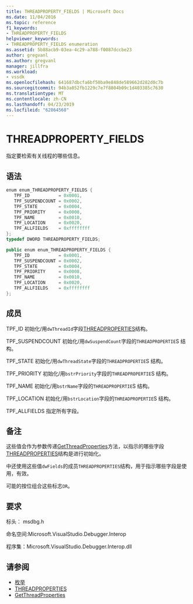 ```yaml
---
title: THREADPROPERTY_FIELDS | Microsoft Docs
ms.date: 11/04/2016
ms.topic: reference
f1_keywords:
- THREADPROPERTY_FIELDS
helpviewer_keywords:
- THREADPROPERTY_FIELDS enumeration
ms.assetid: 5b88acb9-03ea-4c29-a788-f0087dccbe23
author: gregvanl
ms.author: gregvanl
manager: jillfra
ms.workload:
- vssdk
ms.openlocfilehash: 641687dbcfa6bf50ba9e848de589662d282d0c7b
ms.sourcegitcommit: 94b3a052fb1229c7e7f8804b09c1d403385c7630
ms.translationtype: MT
ms.contentlocale: zh-CN
ms.lasthandoff: 04/23/2019
ms.locfileid: "62864568"
---
```

# <a name="threadpropertyfields"></a>THREADPROPERTY_FIELDS
指定要检索有关线程的哪些信息。

## <a name="syntax"></a>语法

```cpp
enum enum_THREADPROPERTY_FIELDS { 
   TPF_ID           = 0x0001,
   TPF_SUSPENDCOUNT = 0x0002,
   TPF_STATE        = 0x0004,
   TPF_PRIORITY     = 0x0008,
   TPF_NAME         = 0x0010,
   TPF_LOCATION     = 0x0020,
   TPF_ALLFIELDS    = 0xffffffff
};
typedef DWORD THREADPROPERTY_FIELDS;
```

```csharp
public enum enum_THREADPROPERTY_FIELDS { 
   TPF_ID           = 0x0001,
   TPF_SUSPENDCOUNT = 0x0002,
   TPF_STATE        = 0x0004,
   TPF_PRIORITY     = 0x0008,
   TPF_NAME         = 0x0010,
   TPF_LOCATION     = 0x0020,
   TPF_ALLFIELDS    = 0xffffffff
};
```

## <a name="members"></a>成员
 TPF_ID 初始化/用`dwThreadId`字段[THREADPROPERTIES](../../../extensibility/debugger/reference/threadproperties.md)结构。

 TPF_SUSPENDCOUNT 初始化/用`dwSuspendCount`字段的`THREADPROPERTIE`S 结构。

 TPF_STATE 初始化/用`dwThreadState`字段的`THREADPROPERTIE`S 结构。

 TPF_PRIORITY 初始化/用`bstrPriority`字段的`THREADPROPERTIE`S 结构。

 TPF_NAME 初始化/用`bstrName`字段的`THREADPROPERTIE`S 结构。

 TPF_LOCATION 初始化/用`bstrLocation`字段的`THREADPROPERTIE`S 结构。

 TPF_ALLFIELDS 指定所有字段。

## <a name="remarks"></a>备注
 这些值会作为参数传递[GetThreadProperties](../../../extensibility/debugger/reference/idebugthread2-getthreadproperties.md)方法，以指示的哪些字段[THREADPROPERTIES](../../../extensibility/debugger/reference/threadproperties.md)结构是进行初始化。

 中还使用这些值`dwFields`的成员`THREADPROPERTIES`结构，用于指示哪些字段是使用，有效。

 可能的按位组合这些标志`OR`。

## <a name="requirements"></a>要求
 标头： msdbg.h

 命名空间:Microsoft.VisualStudio.Debugger.Interop

 程序集：Microsoft.VisualStudio.Debugger.Interop.dll

## <a name="see-also"></a>请参阅
- [枚举](../../../extensibility/debugger/reference/enumerations-visual-studio-debugging.md)
- [THREADPROPERTIES](../../../extensibility/debugger/reference/threadproperties.md)
- [GetThreadProperties](../../../extensibility/debugger/reference/idebugthread2-getthreadproperties.md)